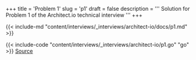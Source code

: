 +++
title = 'Problem 1'
slug = 'p1'
draft = false
description =  '''
Solution for Problem 1 of the Architect.io technical interview
'''
+++

{{< include-md "content/interviews/_interviews/architect-io/docs/p1.md" >}}

{{< include-code "content/interviews/_interviews/architect-io/p1.go" "go" >}}
[Source](https://github.com/grind-rip/interviews/blob/master/architect-io/p1.go)
